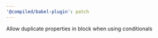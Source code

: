 ```yaml
---
'@compiled/babel-plugin': patch
---
```


Allow duplicate properties in block when using conditionals

